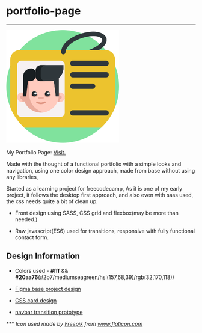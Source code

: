 # portfolio-page

---

<img src="./images/Pf-images/student.png" alt="certification" width="300px">

My Portfolio Page: [Visit.](https://akshaychdev.github.io/)

Made with the thought of a functional portfolio with a simple looks and navigation, using one color design approach, made from base without using any libraries,

Started as a learning project for freecodecamp, As it is one of my early project, it follows the desktop first approach, and also even with sass used, the css needs quite a bit of clean up.

* Front design using SASS, CSS grid and flexbox(may be more than needed.)

* Raw javascript(ES6) used for transitions, responsive with fully functional contact form.

## Design Information

* Colors used - **#fff** && **#20aa76**(#2b7/mediumseagreen/hsl(157,68,39)/rgb(32,170,118))

* [Figma base project design](https://www.figma.com/proto/XDdMsSV8pNPsd8v8R3xVE9/Portfolio-Page?node-id=3%3A91&scaling=scale-down)

* [CSS card design](https://codepen.io/akshaych/full/mdPoBeg)

* [navbar transition prototype](https://codepen.io/akshaych/full/oNxRpNX)

<!-- Credits -->
*** *Icon used made by <a href="https://www.flaticon.com/authors/freepik" title="Freepik">Freepik</a> from <a href="https://www.flaticon.com/" title="Flaticon"> www.flaticon.com</a>*